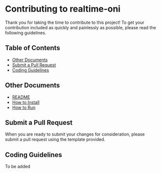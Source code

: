 Contributing to realtime-oni
===============

Thank you for taking the time to contribute to this project! To get your contribution included as quickly and painlessly as possible, please read the following guidelines.

Table of Contents
---------------

- [Other Documents](#other-documents)
- [Submit a Pull Request](#submit-a-pull-request)
- [Coding Guidelines](#coding-guidelines)

Other Documents
---------------

- [README](../README.md)
- [How to Install](HOW-TO-INSTALL.md)
- [How to Run](HOW-TO-RUN.md)

Submit a Pull Request
---------------

When you are ready to submit your changes for consideration, please submit a pull request using the template provided.

Coding Guidelines
---------------

To be added
